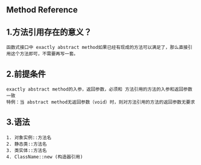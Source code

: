 ## Method Reference

## 1.方法引用存在的意义？
    函数式接口中 exactly abstract method如果已经有现成的方法可以满足了，那么直接引用这个方法即可，不需要再写一套。

## 2.前提条件
    exactly abstract method的入参，返回参数，必须和 方法引用的方法的入参和返回参数一致
    特例：当 abstract method无返回参数（void）时，则对方法引用的方法的返回参数无要求

## 3.语法
    1. 对象实例::方法名
    2. 静态类::方法名
    3. 类实体::方法名
    4. ClassName::new (构造器引用)